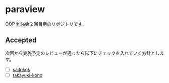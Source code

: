 # paraview
OOP 勉強会２回目用のリポジトリです。

## Accepted
次回から実施予定のレビューが通ったら以下にチェックを入れていく方針とします。
- [ ] [saitokok](https://github.com/saitokok)
- [ ] [takayuki-kono](https://github.com/takayuki-kono)

